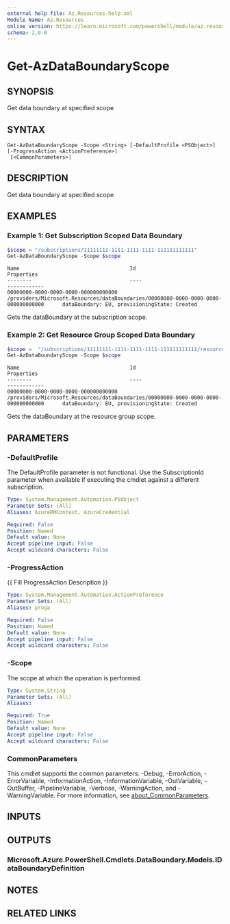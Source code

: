 ```yaml
---
external help file: Az.Resources-help.xml
Module Name: Az.Resources
online version: https://learn.microsoft.com/powershell/module/az.resources/get-azdataboundaryscope
schema: 2.0.0
---
```


# Get-AzDataBoundaryScope

## SYNOPSIS
Get data boundary at specified scope

## SYNTAX

```
Get-AzDataBoundaryScope -Scope <String> [-DefaultProfile <PSObject>] [-ProgressAction <ActionPreference>]
 [<CommonParameters>]
```

## DESCRIPTION
Get data boundary at specified scope

## EXAMPLES

### Example 1: Get Subscription Scoped Data Boundary
```powershell
$scope = "/subscriptions/11111111-1111-1111-1111-111111111111"
Get-AzDataBoundaryScope -Scope $scope
```

```output
Name                                    Id                                                                                      Properties 
--------                                ----                                                                                    ------------
00000000-0000-0000-0000-000000000000    /providers/Microsoft.Resources/dataBoundaries/00000000-0000-0000-0000-000000000000      dataBoundary: EU, provisioningState: Created
```

Gets the dataBoundary at the subscription scope.

### Example 2: Get Resource Group Scoped Data Boundary
```powershell
$scope =  "/subscriptions/11111111-1111-1111-1111-111111111111/resourcegroups/my-resource-group"
Get-AzDataBoundaryScope -Scope $scope
```

```output
Name                                    Id                                                                                      Properties 
--------                                ----                                                                                    ------------
00000000-0000-0000-0000-000000000000    /providers/Microsoft.Resources/dataBoundaries/00000000-0000-0000-0000-000000000000      dataBoundary: EU, provisioningState: Created
```

Gets the dataBoundary at the resource group scope.

## PARAMETERS

### -DefaultProfile
The DefaultProfile parameter is not functional.
Use the SubscriptionId parameter when available if executing the cmdlet against a different subscription.

```yaml
Type: System.Management.Automation.PSObject
Parameter Sets: (All)
Aliases: AzureRMContext, AzureCredential

Required: False
Position: Named
Default value: None
Accept pipeline input: False
Accept wildcard characters: False
```

### -ProgressAction
{{ Fill ProgressAction Description }}

```yaml
Type: System.Management.Automation.ActionPreference
Parameter Sets: (All)
Aliases: proga

Required: False
Position: Named
Default value: None
Accept pipeline input: False
Accept wildcard characters: False
```

### -Scope
The scope at which the operation is performed.

```yaml
Type: System.String
Parameter Sets: (All)
Aliases:

Required: True
Position: Named
Default value: None
Accept pipeline input: False
Accept wildcard characters: False
```

### CommonParameters
This cmdlet supports the common parameters: -Debug, -ErrorAction, -ErrorVariable, -InformationAction, -InformationVariable, -OutVariable, -OutBuffer, -PipelineVariable, -Verbose, -WarningAction, and -WarningVariable. For more information, see [about_CommonParameters](http://go.microsoft.com/fwlink/?LinkID=113216).

## INPUTS

## OUTPUTS

### Microsoft.Azure.PowerShell.Cmdlets.DataBoundary.Models.IDataBoundaryDefinition

## NOTES

## RELATED LINKS
